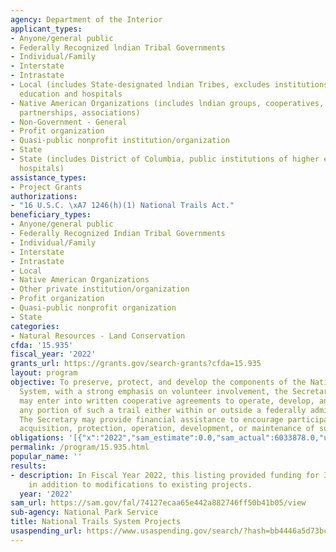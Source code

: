 ```yaml
---
agency: Department of the Interior
applicant_types:
- Anyone/general public
- Federally Recognized lndian Tribal Governments
- Individual/Family
- Interstate
- Intrastate
- Local (includes State-designated lndian Tribes, excludes institutions of higher
  education and hospitals
- Native American Organizations (includes lndian groups, cooperatives, corporations,
  partnerships, associations)
- Non-Government - General
- Profit organization
- Quasi-public nonprofit institution/organization
- State
- State (includes District of Columbia, public institutions of higher education and
  hospitals)
assistance_types:
- Project Grants
authorizations:
- "16 U.S.C. \xA7 1246(h)(1) National Trails Act."
beneficiary_types:
- Anyone/general public
- Federally Recognized Indian Tribal Governments
- Individual/Family
- Interstate
- Intrastate
- Local
- Native American Organizations
- Other private institution/organization
- Profit organization
- Quasi-public nonprofit organization
- State
categories:
- Natural Resources - Land Conservation
cfda: '15.935'
fiscal_year: '2022'
grants_url: https://grants.gov/search-grants?cfda=15.935
layout: program
objective: To preserve, protect, and develop the components of the National Trails
  System, with a strong emphasis on volunteer involvement, the Secretary of the Interior
  may enter into written cooperative agreements to operate, develop, and maintain
  any portion of such a trail either within or outside a federally administered area.
  The Secretary may provide financial assistance to encourage participation in the
  acquisition, protection, operation, development, or maintenance of such trails.
obligations: '[{"x":"2022","sam_estimate":0.0,"sam_actual":6033878.0,"usa_spending_actual":6033877.85},{"x":"2023","sam_estimate":6000000.0,"sam_actual":0.0,"usa_spending_actual":7697730.29},{"x":"2024","sam_estimate":6000000.0,"sam_actual":0.0,"usa_spending_actual":64350.0}]'
permalink: /program/15.935.html
popular_name: ''
results:
- description: In Fiscal Year 2022, this listing provided funding for 37 new projects
    in addition to modifications to existing projects.
  year: '2022'
sam_url: https://sam.gov/fal/74127ecaa65e442a882746ff50b41b05/view
sub-agency: National Park Service
title: National Trails System Projects
usaspending_url: https://www.usaspending.gov/search/?hash=bb4446a5d73bc6ca2f6e9ca3310e8a17
---
```

